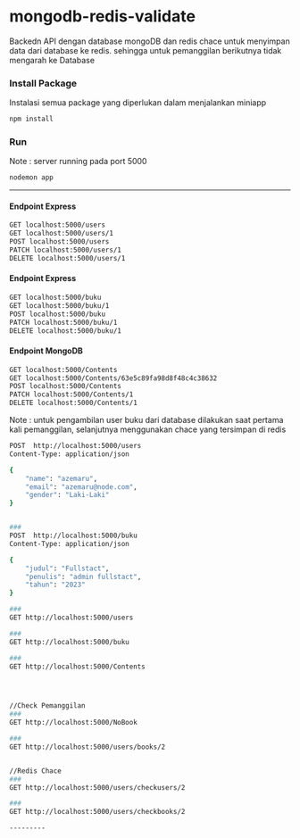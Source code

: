 # mongodb-redis-validate
Backedn API dengan database mongoDB dan redis chace untuk menyimpan data dari database ke redis. sehingga untuk pemanggilan berikutnya tidak mengarah ke Database

### Install Package
Instalasi semua package yang diperlukan dalam menjalankan miniapp
```bash
npm install
```


### Run
Note : server running pada port 5000 
```bash
nodemon app
```
---------


#### Endpoint Express
```bash
GET localhost:5000/users
GET localhost:5000/users/1
POST localhost:5000/users
PATCH localhost:5000/users/1
DELETE localhost:5000/users/1
```

#### Endpoint Express
```bash
GET localhost:5000/buku
GET localhost:5000/buku/1
POST localhost:5000/buku
PATCH localhost:5000/buku/1
DELETE localhost:5000/buku/1
```

#### Endpoint MongoDB
```bash
GET localhost:5000/Contents
GET localhost:5000/Contents/63e5c89fa98d8f48c4c38632
POST localhost:5000/Contents
PATCH localhost:5000/Contents/1
DELETE localhost:5000/Contents/1
```

Note : untuk pengambilan user buku dari database dilakukan saat pertama kali
pemanggilan, selanjutnya menggunakan chace yang tersimpan di redis

```bash
POST  http://localhost:5000/users
Content-Type: application/json

{
    "name": "azemaru",
    "email": "azemaru@node.com",
    "gender": "Laki-Laki"   
}


###
POST  http://localhost:5000/buku
Content-Type: application/json

{
    "judul": "Fullstact",
    "penulis": "admin fullstact",
    "tahun": "2023"   
}

###
GET http://localhost:5000/users

###
GET http://localhost:5000/buku

###
GET http://localhost:5000/Contents




//Check Pemanggilan
###
GET http://localhost:5000/NoBook

###
GET http://localhost:5000/users/books/2


//Redis Chace
###
GET http://localhost:5000/users/checkusers/2

###
GET http://localhost:5000/users/checkbooks/2

---------




